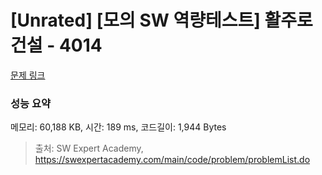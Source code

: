 # [Unrated] [모의 SW 역량테스트] 활주로 건설 - 4014 

[문제 링크](https://swexpertacademy.com/main/code/problem/problemDetail.do?contestProbId=AWIeW7FakkUDFAVH) 

### 성능 요약

메모리: 60,188 KB, 시간: 189 ms, 코드길이: 1,944 Bytes



> 출처: SW Expert Academy, https://swexpertacademy.com/main/code/problem/problemList.do